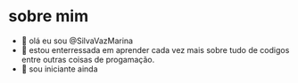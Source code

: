 # sobre mim 

-   👋 olá eu sou @SilvaVazMarina
- 👀 estou enterressada em aprender cada vez mais sobre tudo de codigos entre outras coisas de progamação.
- 🌱 sou iniciante ainda 
